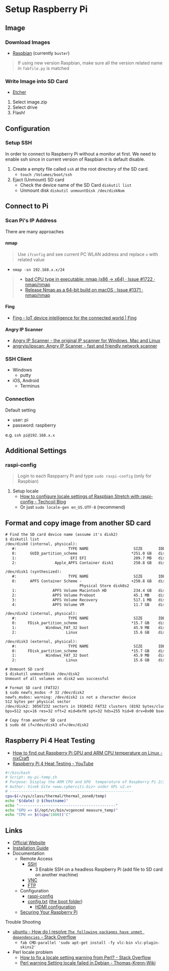 # Setup Raspberry Pi

## Image

### Download Images

* [Raspbian](https://www.raspberrypi.org/downloads/raspbian/) (currently `buster`)

> If using new version Raspbian, make sure all the version related name in `fabfile.py` is matched

### Write Image into SD Card

* [Etcher](https://www.balena.io/etcher/)

1. Select image.zip
2. Select drive
3. Flash!

## Configuration

### Setup SSH

In order to connect to Raspberry Pi without a monitor at first. We need to enable ssh since in current version of Raspbian it is default disable.

1. Create a empty file called `ssh` at the root directory of the SD card.
    * `touch /Volumes/boot/ssh`
2. Ejact (Unmount) SD card
    * Check the device name of the SD Card `diskutil list`
    * Unmount disk `diskutil unmountDisk /dev/diskNum`

## Connect to Pi

### Scan Pi's IP Address

There are many approaches

#### nmap

> Use `ifconfig` and see current PC WLAN address and replace `x` with related value

* `nmap -sn 192.168.x.x/24`

> * [bad CPU type in executable: nmap (x86 -> x64) · Issue #1722 · nmap/nmap](https://github.com/nmap/nmap/issues/1722)
> * [Release Nmap as a 64-bit build on macOS · Issue #1371 · nmap/nmap](https://github.com/nmap/nmap/issues/1371)

#### Fing

* [Fing - IoT device intelligence for the connected world | Fing](https://www.fing.com/)

#### Angry IP Scanner

* [Angry IP Scanner - the original IP scanner for Windows, Mac and Linux](https://angryip.org/)
* [angryip/ipscan: Angry IP Scanner - fast and friendly network scanner](https://github.com/angryip/ipscan)

### SSH Client

* Windows
  * putty
* iOS, Android
  * Terminus

### Connection

Default setting

* user: pi
* password: raspberry

e.g. `ssh pi@192.168.x.x`

## Additional Settings

### raspi-config

> Login to each Raspparry Pi and type `sudo raspi-config` (only for Raspbian)

1. Setup locale
   * [How to configure locale settings of Raspbian Stretch with raspi-config - Techcoil Blog](https://www.techcoil.com/blog/how-to-configure-locale-settings-of-raspbian-stretch-with-raspi-config/)
   * Or just `sudo locale-gen en_US.UTF-8` (recommend)

## Format and copy image from another SD card

```txt
# Find the SD card device name (assume it's disk2)
$ diskutil list
/dev/disk0 (internal, physical):
   #:                       TYPE NAME                    SIZE       IDENTIFIER
   0:      GUID_partition_scheme                        *251.0 GB   disk0
   1:                        EFI EFI                     209.7 MB   disk0s1
   2:                 Apple_APFS Container disk1         250.8 GB   disk0s2

/dev/disk1 (synthesized):
   #:                       TYPE NAME                    SIZE       IDENTIFIER
   0:      APFS Container Scheme -                      +250.8 GB   disk1
                                 Physical Store disk0s2
   1:                APFS Volume Macintosh HD            234.4 GB   disk1s1
   2:                APFS Volume Preboot                 45.1 MB    disk1s2
   3:                APFS Volume Recovery                517.1 MB   disk1s3
   4:                APFS Volume VM                      11.7 GB    disk1s4

/dev/disk2 (internal, physical):
   #:                       TYPE NAME                    SIZE       IDENTIFIER
   0:     FDisk_partition_scheme                        *15.7 GB    disk2
   1:             Windows_FAT_32 boot                    45.9 MB    disk2s1
   2:                      Linux                         15.6 GB    disk2s2

/dev/disk3 (external, physical):
   #:                       TYPE NAME                    SIZE       IDENTIFIER
   0:     FDisk_partition_scheme                        *15.7 GB    disk3
   1:             Windows_FAT_32 boot                    45.9 MB    disk3s1
   2:                      Linux                         15.6 GB    disk3s2

# Unmount SD card
$ diskutil unmountDisk /dev/disk2
Unmount of all volumes on disk2 was successful

# Format SD card (FAT32)
$ sudo newfs_msdos -F 32 /dev/disk2
newfs_msdos: warning: /dev/disk2 is not a character device
512 bytes per physical sector
/dev/disk2: 30567232 sectors in 1910452 FAT32 clusters (8192 bytes/cluster)
bps=512 spc=16 res=32 nft=2 mid=0xf0 spt=32 hds=255 hid=0 drv=0x00 bsec=30597120 bspf=14926 rdcl=2 infs=1 bkbs=6

# Copy from another SD card
$ sudo dd if=/dev/disk3 of=/dev/disk2
```

## Raspberry Pi 4 Heat Testing

* [How to find out Raspberry Pi GPU and ARM CPU temperature on Linux - nixCraft](https://www.cyberciti.biz/faq/linux-find-out-raspberry-pi-gpu-and-arm-cpu-temperature-command/)
* [Raspberry Pi 4 Heat Testing - YouTube](https://www.youtube.com/watch?v=tWsM69_5g4E)

```sh
#!/bin/bash
# Script: my-pi-temp.sh
# Purpose: Display the ARM CPU and GPU  temperature of Raspberry Pi 2/3 
# Author: Vivek Gite <www.cyberciti.biz> under GPL v2.x+
# -------------------------------------------------------
cpu=$(</sys/class/thermal/thermal_zone0/temp)
echo "$(date) @ $(hostname)"
echo "-------------------------------------------"
echo "GPU => $(/opt/vc/bin/vcgencmd measure_temp)"
echo "CPU => $((cpu/1000))'C"
```

## Links

* [Official Website](https://www.raspberrypi.org/)
* [Installation Guide](https://www.raspberrypi.org/documentation/installation/installing-images/README.md)
* Documentation
  * Remote Access
    * [SSH](https://www.raspberrypi.org/documentation/remote-access/ssh/README.md)
      * 3 Enable SSH on a headless Raspberry Pi (add file to SD card on another machine)
    * [VNC](https://www.raspberrypi.org/documentation/remote-access/vnc/README.md)
    * [FTP](https://www.raspberrypi.org/documentation/remote-access/ftp.md)
  * Configuration
    * [raspi-config](https://www.raspberrypi.org/documentation/configuration/raspi-config.md)
    * [config.txt](https://www.raspberrypi.org/documentation/configuration/config-txt/README.md) ([the boot folder](https://www.raspberrypi.org/documentation/configuration/boot_folder.md))
      * [HDMI configuration](https://www.raspberrypi.org/documentation/configuration/hdmi-config.md)
  * [Securing Your Raspberry Pi](https://www.raspberrypi.org/documentation/configuration/security.md)

Trouble Shooting

* [ubuntu - How do I resolve `The following packages have unmet dependencies` - Stack Overflow](https://stackoverflow.com/questions/26571326/how-do-i-resolve-the-following-packages-have-unmet-dependencies)
  * `fab CMD-parallel 'sudo apt-get install -fy vlc-bin vlc-plugin-skins2'`
* Perl locale problem
  * [How to fix a locale setting warning from Perl? - Stack Overflow](https://stackoverflow.com/questions/2499794/how-to-fix-a-locale-setting-warning-from-perl)
  * [Perl warning Setting locale failed in Debian - Thomas-Krenn-Wiki](https://www.thomas-krenn.com/en/wiki/Perl_warning_Setting_locale_failed_in_Debian)
